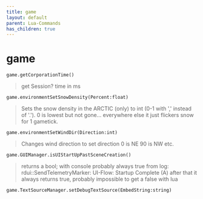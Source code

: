 ```yaml
---
title: game
layout: default
parent: Lua-Commands
has_children: true
---
```


# game
```game.getCorporationTime()```
>get Session? time in ms

```game.environmentSetSnowDensity(Percent:float)```
>Sets the snow density in the ARCTIC (only) to int (0-1 with ',' instead of '.'). 0 is lowest but not gone...
everywhere else it just flickers snow for 1 gametick.

```game.environmentSetWindDir(Direction:int)```
>Changes wind direction to set direction 0 is NE 90 is NW etc.

```game.GUIManager.isUIStartUpPastSceneCreation()```
>returns a bool; with console probably always true
>from log: rdui::SendTelemetryMarker: UI-Flow: Startup Complete (A)
after that it always returns true, probably impossible to get a false with lua

```game.TextSourceManager.setDebugTextSource(EmbedString:string)```
> 